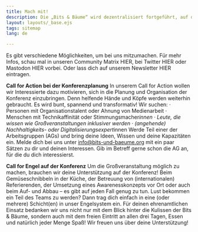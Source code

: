 ```yaml
---
title: Mach mit!
description: Die „Bits & Bäume“ wird dezentralisiert fortgeführt, auf dass sie weiter wächst und gedeiht.
layout: layouts/_base.ejs
tags: sitemap
lang: de

---
```


Es gibt verschiedene Möglichkeiten, um bei uns mitzumachen. Für mehr Infos, schau mal in unseren Community Matrix HIER, bei Twitter HIER oder Mastodon HIER vorbei. Oder lass dich auf unserem Newsletter HIER eintragen.

**Call for Action bei der Konferenzplanung**
In unserem Call for Action  wollen wir Interessierte dazu motivieren, sich in die Planung und Organisation der Konferenz einzubringen. Denn helfende Hände und Köpfe werden weiterhin gebraucht. Es wird bunt, spannend und transformativ!
Wir suchen: 
·	Personen mit Organisationstalent oder Ahnung von Medienarbeit
·	Menschen mit Technikaffinität oder Stimmungsmacher*innen
·	Leute, die wissen wie Großveranstaltungen inklusiver werden 
·	(angehende) Nachhaltigkeits- oder Digitalisierungsexpert*innen 
Werde Teil einer der Arbeitsgruppen (AGs) und bring deine Ideen, Wissen und deine Kapazitäten ein. Melde dich bei uns unter info@bits-und-baeume.org mit ein paar Sätzen zu dir und deinen Interessen. Gib im Betreff gerne schon die AG an, für die du dich interessierst.

**Call for Engel auf der Konferenz**
Um die Großveranstaltung möglich zu machen, brauchen wir deine Unterstützung auf der Konferenz! Beim Gemüseschnibbeln in der Küche, der Betreuung von (internationalen) Referierenden, der Umsetzung eines Awarenesskonzepts vor Ort oder auch beim Auf- und Abbau – es gibt auf jeden Fall genug zu tun. Lust bekommen ein Teil des Teams zu werden? Dann trag dich einfach in eine (oder mehrere) Schicht(en) in unser Engelsystem ein. 
Für deinen ehrenamtlichen Einsatz bedanken wir uns nicht nur mit dem Blick hinter die Kulissen der Bits & Bäume, sondern auch mit dem freien Eintritt an allen drei Tagen, Essen und natürlich jeder Menge Spaß!
Wir freuen uns über deine Unterstützung!

